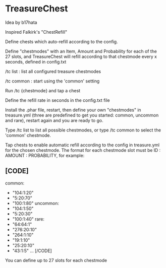 TreasureChest
===========

Idea by b17hata

Inspired Falkirk's "ChestRefill"

Define chests which auto-refill according to the config.

Define "chestmodes" with an Item, Amount and Probability for each of the 27 slots, and TreasureChest will refill according to that chestmode every x seconds, defined in config.txt


/tc list : list all configured treasure chestmodes

/tc common : start using the 'common' setting


Run /tc {chestmode} and tap a chest

Define the refill rate in seconds in the config.txt file

Install the .phar file, restart, then define your own "chestmodes" in treasure.yml (three are predefined to get you started: common, uncommon and rare), restart again and you are ready to go.

Type /tc list to list all possible chestmodes, or type /tc common to select the 'common' chestmode.

Tap chests to enable automatic refill according to the config in treasure.yml for the chosen chestmode. The format for each chestmode slot must be ID : AMOUNT : PROBABILITY, for example:

[CODE]
---
common:
 - "104:1:20"
 - "5:20:70"
 - "100:1:80"
uncommon:
 - "104:1:50"
 - "5:20:30"
 - "100:1:40"
rare:
 - "64:64:1"
 - "276:20:10"
 - "264:1:10"
 - "19:1:10"
 - "25:20:10"
 - "43:1:5"
...
[/CODE]

You can define up to 27 slots for each chestmode